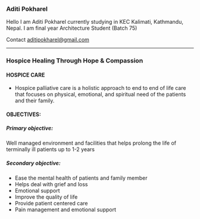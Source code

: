 ### Aditi Pokharel

Hello I am Aditi Pokharel currently studying in KEC Kalimati, Kathmandu, Nepal.
I am final year Architecture Student (Batch 75)

Contact
aditipokharel@gmail.com

---

### Hospice Healing Through Hope & Compassion

#### HOSPICE CARE
 - Hospice palliative care is a holistic approach to end to end of life care that focuses on physical, emotional, and spiritual need of the patients and their family.

#### OBJECTIVES:
##### Primary objective:
Well managed environment and facilities that helps prolong the life of terminally ill patients up to 1-2 years
##### Secondary objective:
- Ease the mental health of patients and family member
- Helps deal with grief and loss
- Emotional support
- Improve the quality of life
- Provide patient centered care
- Pain management and emotional support
